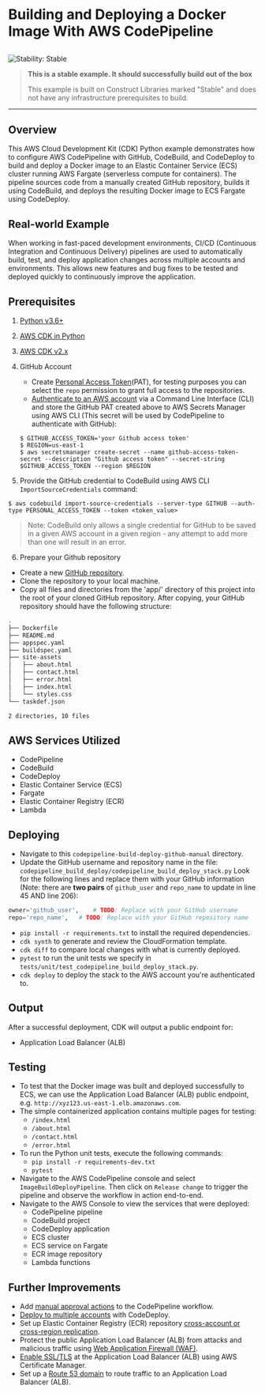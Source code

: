 # Building and Deploying a Docker Image With AWS CodePipeline

## <!--BEGIN STABILITY BANNER-->

![Stability: Stable](https://img.shields.io/badge/stability-Stable-success.svg?style=for-the-badge)

> **This is a stable example. It should successfully build out of the box**
>
> This example is built on Construct Libraries marked "Stable" and does not have any infrastructure prerequisites to build.

---

<!--END STABILITY BANNER-->

## Overview

This AWS Cloud Development Kit (CDK) Python example demonstrates how to configure AWS CodePipeline with GitHub, CodeBuild, and CodeDeploy to build and deploy a Docker image to an Elastic Container Service (ECS) cluster running AWS Fargate (serverless compute for containers). The pipeline sources code from a manually created GitHub repository, builds it using CodeBuild, and deploys the resulting Docker image to ECS Fargate using CodeDeploy.


## Real-world Example

When working in fast-paced development environments, CI/CD (Continuous Integration and Continuous Delivery) pipelines are used to automatically build, test, and deploy application changes across multiple accounts and environments. This allows new features and bug fixes to be tested and deployed quickly to continuously improve the application.

## Prerequisites

1. [Python v3.6+](https://www.python.org/)
2. [AWS CDK in Python](https://docs.aws.amazon.com/cdk/v2/guide/work-with-cdk-python.html)
3. [AWS CDK v2.x](https://docs.aws.amazon.com/cdk/v2/guide/getting_started.html)
4. GitHub Account
    -   Create [Personal Access Token](https://docs.github.com/en/authentication/keeping-your-account-and-data-secure/managing-your-personal-access-tokens#creating-a-personal-access-token-classicion/keeping-your-account-and-data-secure/managing-your-personal-access-tokens)(PAT), for testing purposes you can select the `repo` permission to grant full access to the repositories.
    - [Authenticate to an AWS account](https://docs.aws.amazon.com/cli/latest/userguide/getting-started-quickstart.html#getting-started-quickstart-new-command) via a Command Line Interface (CLI) and store the GitHub PAT created above to AWS Secrets Manager using AWS CLI (This secret will be used by CodePipeline to authenticate with GitHub):
    ```        
    $ GITHUB_ACCESS_TOKEN='your Github access token'
    $ REGION=us-east-1
    $ aws secretsmanager create-secret --name github-access-token-secret --description "Github access token" --secret-string $GITHUB_ACCESS_TOKEN --region $REGION
    ```


5. Provide the GitHub credential to CodeBuild using AWS CLI `ImportSourceCredentials` command:
```
$ aws codebuild import-source-credentials --server-type GITHUB --auth-type PERSONAL_ACCESS_TOKEN --token <token_value>
  ```

> Note: CodeBuild only allows a single credential for GitHub to be saved in a given AWS account in a given region - any attempt to add more than one will result in an error.

6. Prepare your Github repository
  - Create a new [GitHub repository](https://docs.github.com/en/repositories/creating-and-managing-repositories/quickstart-for-repositories).
  - Clone the repository to your local machine.
  - Copy all files and directories from the 'app/' directory of this project into the root of your cloned GitHub repository. After copying, your GitHub repository should have the following structure:
```sh   
.
├── Dockerfile
├── README.md
├── appspec.yaml
├── buildspec.yaml
├── site-assets
│   ├── about.html
│   ├── contact.html
│   ├── error.html
│   ├── index.html
│   └── styles.css
└── taskdef.json

2 directories, 10 files
```




## AWS Services Utilized

- CodePipeline
- CodeBuild
- CodeDeploy
- Elastic Container Service (ECS)
- Fargate
- Elastic Container Registry (ECR)
- Lambda

## Deploying

- Navigate to this `codepipeline-build-deploy-github-manual` directory.
- Update the GitHub username and repository name in the file:
`codepipeline_build_deploy/codepipeline_build_deploy_stack.py`
Look for the following lines and replace them with your GitHub information (Note: there are **two pairs** of `github_user` and `repo_name` to update in line 45 AND line 206):
```python
owner='github_user',    # TODO: Replace with your GitHub username
repo='repo_name',   # TODO: Replace with your GitHub repository name
```

- `pip install -r requirements.txt` to install the required dependencies.
- `cdk synth` to generate and review the CloudFormation template.
- `cdk diff` to compare local changes with what is currently deployed.
- `pytest` to run the unit tests we specify in `tests/unit/test_codepipeline_build_deploy_stack.py`.
- `cdk deploy` to deploy the stack to the AWS account you're authenticated to.

## Output

After a successful deployment, CDK will output a public endpoint for:

- Application Load Balancer (ALB)

## Testing

- To test that the Docker image was built and deployed successfully to ECS, we can use the Application Load Balancer (ALB) public endpoint, e.g. `http://xyz123.us-east-1.elb.amazonaws.com`.
- The simple containerized application contains multiple pages for testing:
  - `/index.html`
  - `/about.html`
  - `/contact.html`
  - `/error.html`
- To run the Python unit tests, execute the following commands:
  - `pip install -r requirements-dev.txt`
  - `pytest`
- Navigate to the AWS CodePipeline console and select `ImageBuildDeployPipeline`. Then click on `Release change` to trigger the pipeline and observe the workflow in action end-to-end.
- Navigate to the AWS Console to view the services that were deployed:
  - CodePipeline pipeline
  - CodeBuild project
  - CodeDeploy application
  - ECS cluster
  - ECS service on Fargate
  - ECR image repository
  - Lambda functions

## Further Improvements

- Add [manual approval actions](https://docs.aws.amazon.com/codepipeline/latest/userguide/approvals-action-add.html) to the CodePipeline workflow.
- [Deploy to multiple accounts](https://docs.aws.amazon.com/codedeploy/latest/userguide/deployments-cross-account.html) with CodeDeploy.
- Set up Elastic Container Registry (ECR) repository [cross-account or cross-region replication](https://docs.aws.amazon.com/AmazonECR/latest/userguide/replication.html).
- Protect the public Application Load Balancer (ALB) from attacks and malicious traffic using [Web Application Firewall (WAF)](https://docs.aws.amazon.com/waf/latest/developerguide/waf-chapter.html).
- [Enable SSL/TLS](https://docs.aws.amazon.com/elasticloadbalancing/latest/application/create-https-listener.html) at the Application Load Balancer (ALB) using AWS Certificate Manager.
- Set up a [Route 53 domain](https://docs.aws.amazon.com/Route53/latest/DeveloperGuide/routing-to-elb-load-balancer.html) to route traffic to an Application Load Balancer (ALB).
